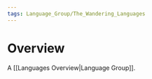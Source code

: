 ```yaml
---
tags: Language_Group/The_Wandering_Languages
---
```

# Overview
A [[Languages Overview|Language Group]].